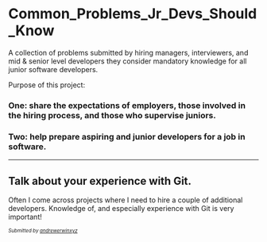 # Common_Problems_Jr_Devs_Should_Know
A collection of problems submitted by hiring managers, interviewers, and mid &amp; senior level developers they consider mandatory knowledge for all junior software developers. 

Purpose of this project: 

### One: share the expectations of employers, those involved in the hiring process, and those who supervise juniors. 

### Two: help prepare aspiring and junior developers for a job in software. 

***

## Talk about your experience with Git.
Often I come across projects where I need to hire a couple of additional developers. Knowledge of, and especially experience with Git is very important!

<sub><sup>_Submitted by [andrewerwinxyz](https://github.com/andrewerwinxyz)_</sup></sub>
